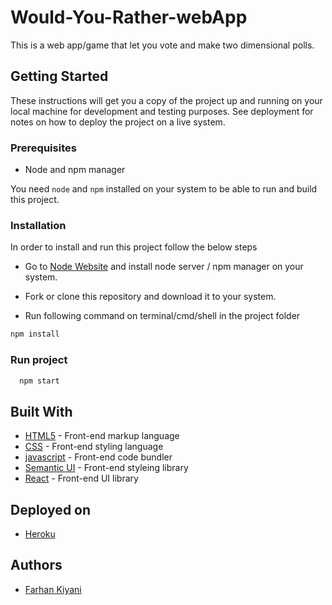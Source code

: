 # Would-You-Rather-webApp
This is a web app/game that let you vote and make two dimensional polls.

## Getting Started

These instructions will get you a copy of the project up and running on your local machine for development and testing
purposes. See deployment for notes on how to deploy the project on a live system.

### Prerequisites

* Node and npm manager

You need `node` and `npm` installed on your system to be able to run and build this project. 

### Installation

In order to install and run this project follow the below steps

* Go to [Node Website](https://nodejs.org/en/) and install node server / npm manager on your system.
* Fork or clone this repository and download it to your system.

* Run following command on terminal/cmd/shell in the project folder

```bash
npm install
```

### Run project

```bash
  npm start
```


## Built With

* [HTML5](https://developer.mozilla.org/en-US/docs/Web/Guide/HTML/HTML5) - Front-end markup language
* [CSS](https://www.w3schools.com/whatis/whatis_css.asp) - Front-end styling language
* [javascript](https://developer.mozilla.org/en-US/docs/Web/JavaScript) - Front-end code bundler
* [Semantic UI](https://semantic-ui.com/) - Front-end styleing library
* [React](https://reactjs.org/) - Front-end UI library

## Deployed on

* [Heroku](https://www.heroku.com/)
## Authors

* [Farhan Kiyani](https://github.com/farhan2742)

